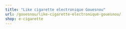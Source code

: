 ```yaml
---
title: "Like cigarette electronique Gouesnou"
url: /gouesnou/like-cigarette-electronique-gouesnou/
shop: e-cigarette
---
```

